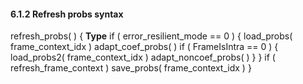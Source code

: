#### 6.1.2 Refresh probs syntax

<div class="syntax">
refresh_probs( ) {                                                    <b>Type</b>
    if ( error_resilient_mode == 0 ) {
        load_probs( frame_context_idx )
        adapt_coef_probs( )
        if ( FrameIsIntra == 0 ) {
            load_probs2( frame_context_idx )
            adapt_noncoef_probs( )
        }
    }
    if ( refresh_frame_context )
        save_probs( frame_context_idx )
}

</div>
